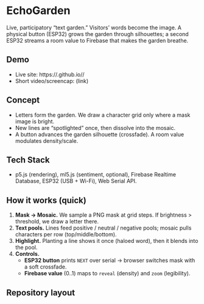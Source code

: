 # EchoGarden

Live, participatory “text garden.” Visitors’ words become the image. A physical button (ESP32) grows the garden through silhouettes; a second ESP32 streams a room value to Firebase that makes the garden breathe.

## Demo
- Live site: https://<username>.github.io/<repo>/
- Short video/screencap: (link)

## Concept
- Letters form the garden. We draw a character grid only where a mask image is bright.
- New lines are “spotlighted” once, then dissolve into the mosaic.
- A button advances the garden silhouette (crossfade). A room value modulates density/scale.

## Tech Stack
- p5.js (rendering), ml5.js (sentiment, optional), Firebase Realtime Database, ESP32 (USB + Wi-Fi), Web Serial API.

## How it works (quick)
1. **Mask → Mosaic.** We sample a PNG mask at grid steps. If brightness > threshold, we draw a letter there.
2. **Text pools.** Lines feed positive / neutral / negative pools; mosaic pulls characters per row (top/middle/bottom).
3. **Highlight.** Planting a line shows it once (haloed word), then it blends into the pool.
4. **Controls.**
   - **ESP32 button** prints `NEXT` over serial → browser switches mask with a soft crossfade.
   - **Firebase value** (0..1) maps to `reveal` (density) and `zoom` (legibility).

## Repository layout
